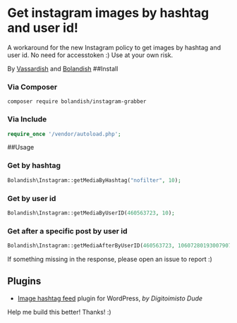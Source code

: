 # Get instagram images by hashtag and user id!
A workaround for the new Instagram policy to get images by hashtag and user id.
No need for accesstoken :)
Use at your own risk.

By [Vassardish](https://github.com/Vassard) and [Bolandish](https://github.com/Bolandish)
##Install

### Via Composer
```shell
composer require bolandish/instagram-grabber
```

### Via Include
```php
require_once '/vendor/autoload.php';
```

##Usage

### Get by hashtag
```php
Bolandish\Instagram::getMediaByHashtag("nofilter", 10);
```

### Get by user id
```php
Bolandish\Instagram::getMediaByUserID(460563723, 10);
```

### Get after a specific post by user id
```php
Bolandish\Instagram::getMediaAfterByUserID(460563723, 1060728019300790746, 10);
```

If something missing in the response, please open an issue to report :)

## Plugins
* [Image hashtag feed](https://github.com/digitoimistodude/image-hashtag-feed) plugin for WordPress, _by Digitoimisto Dude_

Help me build this better! Thanks! :)

